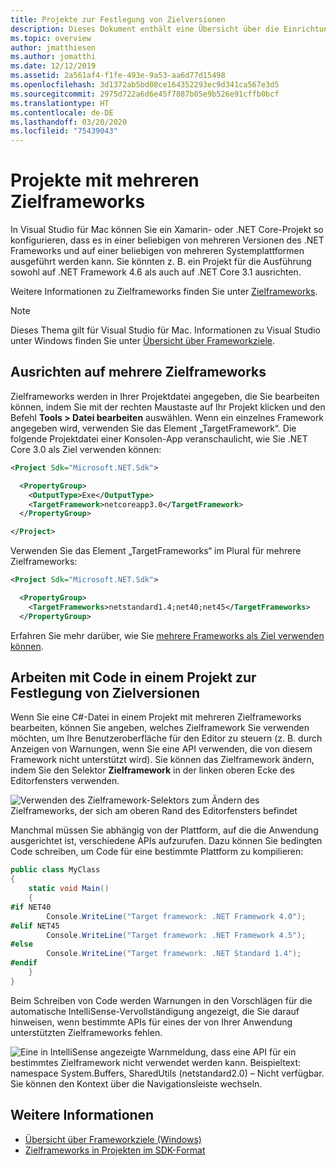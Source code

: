 ```yaml
---
title: Projekte zur Festlegung von Zielversionen
description: Dieses Dokument enthält eine Übersicht über die Einrichtung von Projekten zur Festlegung von Zielversionen in Visual Studio für Mac.
ms.topic: overview
author: jmatthiesen
ms.author: jomatthi
ms.date: 12/12/2019
ms.assetid: 2a561af4-f1fe-493e-9a53-aa6d77d15498
ms.openlocfilehash: 3d1372ab5bd08ce164352293ec9d341ca567e3d5
ms.sourcegitcommit: 2975d722a6d6e45f7887b05e9b526e91cffb0bcf
ms.translationtype: HT
ms.contentlocale: de-DE
ms.lasthandoff: 03/20/2020
ms.locfileid: "75439043"
---
```

# <a name="projects-with-multiple-target-frameworks"></a>Projekte mit mehreren Zielframeworks
In Visual Studio für Mac können Sie ein Xamarin- oder .NET Core-Projekt so konfigurieren, dass es in einer beliebigen von mehreren Versionen des .NET Frameworks und auf einer beliebigen von mehreren Systemplattformen ausgeführt werden kann. Sie könnten z. B. ein Projekt für die Ausführung sowohl auf .NET Framework 4.6 als auch auf .NET Core 3.1 ausrichten. 

Weitere Informationen zu Zielframeworks finden Sie unter [Zielframeworks](/dotnet/standard/frameworks).

> [!NOTE] 
> Dieses Thema gilt für Visual Studio für Mac. Informationen zu Visual Studio unter Windows finden Sie unter [Übersicht über Frameworkziele](/visualstudio/ide/visual-studio-multi-targeting-overview).

## <a name="targeting-multiple-frameworks"></a>Ausrichten auf mehrere Zielframeworks

Zielframeworks werden in Ihrer Projektdatei angegeben, die Sie bearbeiten können, indem Sie mit der rechten Maustaste auf Ihr Projekt klicken und den Befehl **Tools > Datei bearbeiten** auswählen. Wenn ein einzelnes Framework angegeben wird, verwenden Sie das Element „TargetFramework“. Die folgende Projektdatei einer Konsolen-App veranschaulicht, wie Sie .NET Core 3.0 als Ziel verwenden können:

```XML
<Project Sdk="Microsoft.NET.Sdk">

  <PropertyGroup>
    <OutputType>Exe</OutputType>
    <TargetFramework>netcoreapp3.0</TargetFramework>
  </PropertyGroup>

</Project>
```

Verwenden Sie das Element „TargetFrameworks“ im Plural für mehrere Zielframeworks:

```XML
<Project Sdk="Microsoft.NET.Sdk">

  <PropertyGroup>
    <TargetFrameworks>netstandard1.4;net40;net45</TargetFrameworks>
  </PropertyGroup>
```

Erfahren Sie mehr darüber, wie Sie [mehrere Frameworks als Ziel verwenden können](/dotnet/standard/frameworks#how-to-specify-target-frameworks).

## <a name="working-with-code-in-a-multi-target-project"></a>Arbeiten mit Code in einem Projekt zur Festlegung von Zielversionen
Wenn Sie eine C#-Datei in einem Projekt mit mehreren Zielframeworks bearbeiten, können Sie angeben, welches Zielframework Sie verwenden möchten, um Ihre Benutzeroberfläche für den Editor zu steuern (z. B. durch Anzeigen von Warnungen, wenn Sie eine API verwenden, die von diesem Framework nicht unterstützt wird). Sie können das Zielframework ändern, indem Sie den Selektor **Zielframework** in der linken oberen Ecke des Editorfensters verwenden.

![Verwenden des Zielframework-Selektors zum Ändern des Zielframeworks, der sich am oberen Rand des Editorfensters befindet](media/project-multitargeting-framework-selector.png)

Manchmal müssen Sie abhängig von der Plattform, auf die die Anwendung ausgerichtet ist, verschiedene APIs aufzurufen. Dazu können Sie bedingten Code schreiben, um Code für eine bestimmte Plattform zu kompilieren:

```C#
public class MyClass
{
    static void Main()
    {
#if NET40
        Console.WriteLine("Target framework: .NET Framework 4.0");
#elif NET45  
        Console.WriteLine("Target framework: .NET Framework 4.5");
#else
        Console.WriteLine("Target framework: .NET Standard 1.4");
#endif
    }
}
```

Beim Schreiben von Code werden Warnungen in den Vorschlägen für die automatische IntelliSense-Vervollständigung angezeigt, die Sie darauf hinweisen, wenn bestimmte APIs für eines der von Ihrer Anwendung unterstützten Zielframeworks fehlen.

![Eine in IntelliSense angezeigte Warnmeldung, dass eine API für ein bestimmtes Zielframework nicht verwendet werden kann. Beispieltext: namespace System.Buffers, SharedUtils (netstandard2.0) – Nicht verfügbar. Sie können den Kontext über die Navigationsleiste wechseln.](media/project-multitargeting-intellisense-warnings.png)

## <a name="see-also"></a>Weitere Informationen

- [Übersicht über Frameworkziele (Windows)](/visualstudio/ide/visual-studio-multi-targeting-overview)
- [Zielframeworks in Projekten im SDK-Format](/dotnet/standard/frameworks#how-to-specify-target-frameworks)
